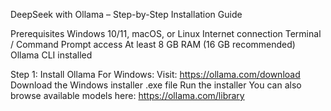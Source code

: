 DeepSeek with Ollama – Step-by-Step Installation Guide

Prerequisites
Windows 10/11, macOS, or Linux
Internet connection
Terminal / Command Prompt access
At least 8 GB RAM (16 GB recommended)
Ollama CLI installed

Step 1: Install Ollama
For Windows:
Visit: https://ollama.com/download
Download the Windows installer .exe file
Run the installer
You can also browse available models here: https://ollama.com/library

